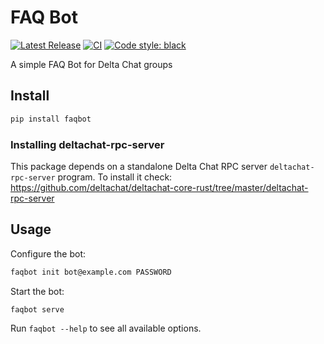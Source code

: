 # FAQ Bot

[![Latest Release](https://img.shields.io/pypi/v/faqbot.svg)](https://pypi.org/project/faqbot)
[![CI](https://github.com/deltachat-bot/faqbot/actions/workflows/python-ci.yml/badge.svg)](https://github.com/deltachat-bot/faqbot/actions/workflows/python-ci.yml)
[![Code style: black](https://img.shields.io/badge/code%20style-black-000000.svg)](https://github.com/psf/black)

A simple FAQ Bot for Delta Chat groups

## Install

```sh
pip install faqbot
```

### Installing deltachat-rpc-server

This package depends on a standalone Delta Chat RPC server `deltachat-rpc-server` program.
To install it check:
https://github.com/deltachat/deltachat-core-rust/tree/master/deltachat-rpc-server

## Usage

Configure the bot:

```sh
faqbot init bot@example.com PASSWORD
```

Start the bot:

```sh
faqbot serve
```

Run `faqbot --help` to see all available options.
